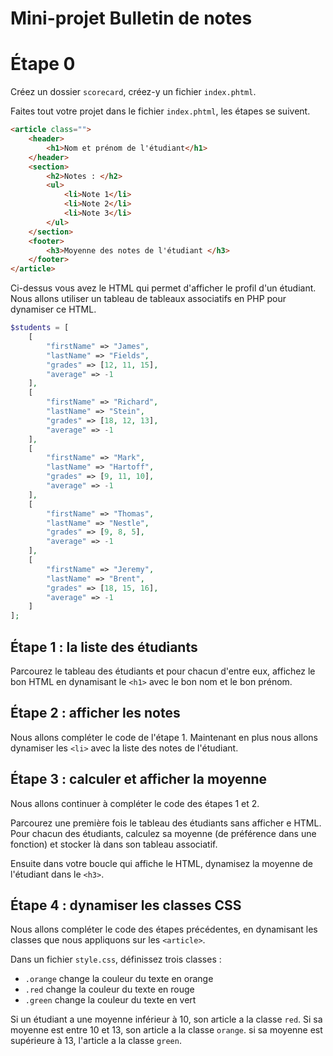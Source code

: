 # Mini-projet Bulletin de notes

# Étape 0

Créez un dossier `scorecard`, créez-y un fichier `index.phtml`.

Faites tout votre projet dans le fichier `index.phtml`, les étapes se suivent.

```html
<article class="">
	<header>
		<h1>Nom et prénom de l'étudiant</h1>
	</header>
	<section>
		<h2>Notes : </h2>
		<ul>
			<li>Note 1</li>
			<li>Note 2</li>
			<li>Note 3</li>
		</ul>
	</section>
	<footer>
		<h3>Moyenne des notes de l'étudiant </h3>
	</footer>
</article>
```

Ci-dessus vous avez le HTML qui permet d'afficher le profil d'un étudiant. Nous allons utiliser un tableau de tableaux associatifs en PHP pour dynamiser ce HTML.

```php
$students = [
	[
		"firstName" => "James",
		"lastName" => "Fields",
		"grades" => [12, 11, 15],
		"average" => -1
	],
	[
		"firstName" => "Richard",
		"lastName" => "Stein",
		"grades" => [18, 12, 13],
		"average" => -1
	],
	[
		"firstName" => "Mark",
		"lastName" => "Hartoff",
		"grades" => [9, 11, 10],
		"average" => -1
	],
	[
		"firstName" => "Thomas",
		"lastName" => "Nestle",
		"grades" => [9, 8, 5],
		"average" => -1
	],
	[
		"firstName" => "Jeremy",
		"lastName" => "Brent",
		"grades" => [18, 15, 16],
		"average" => -1
	]
];
```


## Étape 1 : la liste des étudiants

Parcourez le tableau des étudiants et pour chacun d'entre eux, affichez le bon HTML en dynamisant le `<h1>` avec le bon nom et le bon prénom.


## Étape 2 : afficher les notes

Nous allons compléter le code de l'étape 1. Maintenant en plus nous allons dynamiser les `<li>` avec la liste des notes de l'étudiant.


## Étape 3 : calculer et afficher la moyenne

Nous allons continuer à compléter le code des étapes 1 et 2.

Parcourez une première fois le tableau des étudiants sans afficher e HTML. Pour chacun des étudiants, calculez sa moyenne (de préférence dans une fonction) et stocker là dans son tableau associatif.

Ensuite dans votre boucle qui affiche le HTML, dynamisez la moyenne de l'étudiant dans le `<h3>`.


## Étape 4 : dynamiser les classes CSS

Nous allons compléter le code des étapes précédentes, en dynamisant les classes que nous appliquons sur les `<article>`.

Dans un fichier `style.css`, définissez trois classes :

- `.orange` change la couleur du texte en orange
- `.red` change la couleur du texte en rouge
- `.green` change la couleur du texte en vert

Si un étudiant a une moyenne inférieur à 10, son article a la classe `red`. Si sa moyenne est entre 10 et 13, son article a la classe `orange`. si sa moyenne est supérieure à 13, l'article a la classe `green`.